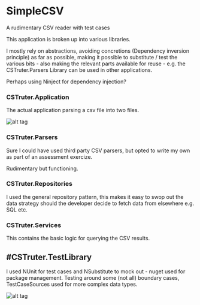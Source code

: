 # SimpleCSV
A rudimentary CSV reader with test cases 

This application is broken up into various libraries.

I mostly rely on abstractions, avoiding concretions (Dependency inversion principle) as far as 
possible, making it possible to substitute / test the various bits - also making the relevant
parts available for reuse - e.g. the CSTruter.Parsers Library can be used in other applications.

Perhaps using Ninject for dependency injection?

### CSTruter.Application
The actual application parsing a csv file into two files.

![alt tag](http://cstruter.com/uploads/app.jpg)

### CSTruter.Parsers
Sure I could have used third party CSV parsers, but opted to write my
own as part of an assessment exercize.

Rudimentary but functioning.

### CSTruter.Repositories
I used the general repository pattern, this makes it easy to swop out
the data strategy should the developer decide to fetch data from elsewhere
e.g. SQL etc.

### CSTruter.Services
This contains the basic logic for querying the CSV results.

## #CSTruter.TestLibrary
I used NUnit for test cases and NSubstitute to mock out - nuget used for package
management. Testing around some (not all) boundary cases, TestCaseSources used for
more complex data types.

![alt tag](http://cstruter.com/uploads/tdd.jpg)
